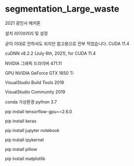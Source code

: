 # segmentation_Large_waste
2021 광인사 해커톤

설치 라이브러리 및 설정

굳이 이대로 안하셔도 되지만 참고용으로 전부 적었습니다.
CUDA 11.4

cuDNN v8.2.2 (July 6th, 2021), for CUDA 11.4

NVIDIA 그래픽 드라이버 471.11

GPU NVIDIA GeForce GTX 1650 Ti

VisualStudio Build Tools 2019

VisualStudio Community 2019

conda 가상환경 python 3.7

pip install tensorflow-gpu==2.6.0

pip install keras

pip install jupyter notebook

pip install ipykernel

pip install pillow

pip install matplotlib
